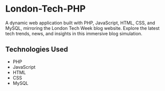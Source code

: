 # London-Tech-PHP
A dynamic web application built with PHP, JavaScript, HTML, CSS, and MySQL, mirroring the London Tech Week blog website. Explore the latest tech trends, news, and insights in this immersive blog simulation.

## Technologies Used

- PHP
- JavaScript
- HTML
- CSS
- MySQL
